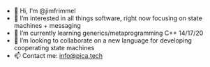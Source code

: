 - 👋 Hi, I’m @jimfrimmel
- 👀 I’m interested in all things software, right now focusing on state machines + messaging
- 🌱 I’m currently learning generics/metaprogramming C++ 14/17/20
- 💞️ I’m looking to collaborate on a new language for developing cooperating state machines
- 📫 Contact me: info@pica.tech

<!---
jimfrimmel/jimfrimmel is a ✨ special ✨ repository because its `README.md` (this file) appears on your GitHub profile.
You can click the Preview link to take a look at your changes.
--->
